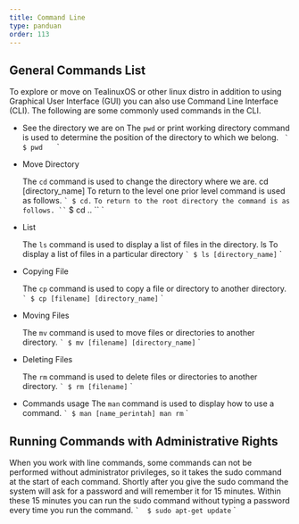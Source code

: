 ```yaml
---
title: Command Line
type: panduan
order: 113
---
```


## General Commands List ##
To explore or move on TealinuxOS or other linux distro in addition to using Graphical User Interface (GUI) you can also use Command Line Interface (CLI). The following are some commonly used commands in the CLI.

- See the directory we are on
  The `pwd` or print working directory command is used to determine the position of the directory to which we belong.
  `` `
    $ pwd
  `` `

- Move Directory

  The `cd` command is used to change the directory where we are. cd [directory_name] To return to the level one prior level command is used as follows.
  `` `
    $ cd.
  `` `
  To return to the root directory the command is as follows.
  `` `
    $ cd ..
  `` `

- List

  The `ls` command is used to display a list of files in the directory. ls To display a list of files in a particular directory
  `` `
    $ ls [directory_name]
  `` `

- Copying File
  
  The `cp` command is used to copy a file or directory to another directory.
  `` `
    $ cp [filename] [directory_name]
  `` `

- Moving Files

  The `mv` command is used to move files or directories to another directory.
  `` `
    $ mv [filename] [directory_name]
  `` `

- Deleting Files
  
  The `rm` command is used to delete files or directories to another directory.
  `` `
    $ rm [filename]
  `` `

- Commands usage
  The `man` command is used to display how to use a command.
  `` `
    $ man [name_perintah] man rm
  `` `


## Running Commands with Administrative Rights
When you work with line commands, some commands can not be performed without administrator privileges, so it takes the sudo command at the start of each command. Shortly after you give the sudo command the system will ask for a password and will remember it for 15 minutes. Within these 15 minutes you can run the sudo command without typing a password every time you run the command. `` ` 
  $ sudo apt-get update
`` `
